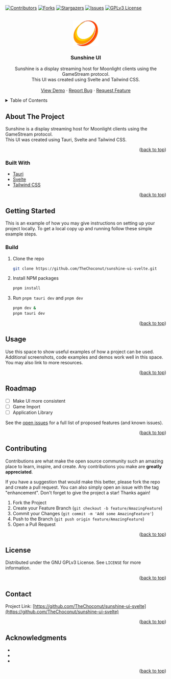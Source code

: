 <div id="top"></div>

<!-- PROJECT SHIELDS -->
[![Contributors][contributors-shield]][contributors-url]
[![Forks][forks-shield]][forks-url]
[![Stargazers][stars-shield]][stars-url]
[![Issues][issues-shield]][issues-url]
[![GPLv3 License][license-shield]][license-url]



<!-- PROJECT LOGO -->
<br />
<div align="center">
  <a href="https://github.com/TheChoconut/sunshine-ui-svelte">
    <img src="static/sunshine.png" alt="Logo" width="80" height="80">
  </a>

<h3 align="center">Sunshine UI</h3>

  <p align="center">
    Sunshine is a display streaming host for Moonlight clients using the GameStream protocol.<br>
    This UI was created using Svelte and Tailwind CSS.
    <br />
    <br />
    <a href="https://github.com/TheChoconut/sunshine-ui-svelte">View Demo</a>
    ·
    <a href="https://github.com/TheChoconut/sunshine-ui-svelte/issues">Report Bug</a>
    ·
    <a href="https://github.com/TheChoconut/sunshine-ui-svelte/issues">Request Feature</a>
  </p>
</div>



<!-- TABLE OF CONTENTS -->
<details>
  <summary>Table of Contents</summary>
  <ol>
    <li>
      <a href="#about-the-project">About The Project</a>
      <ul>
        <li><a href="#built-with">Built With</a></li>
      </ul>
    </li>
    <li>
      <a href="#getting-started">Getting Started</a>
      <ul>
        <li><a href="#prerequisites">Prerequisites</a></li>
        <li><a href="#installation">Installation</a></li>
      </ul>
    </li>
    <li><a href="#usage">Usage</a></li>
    <li><a href="#roadmap">Roadmap</a></li>
    <li><a href="#contributing">Contributing</a></li>
    <li><a href="#license">License</a></li>
    <li><a href="#contact">Contact</a></li>
    <li><a href="#acknowledgments">Acknowledgments</a></li>
  </ol>
</details>



<!-- ABOUT THE PROJECT -->
## About The Project

Sunshine is a display streaming host for Moonlight clients using the GameStream protocol.<br>
This UI was created using Tauri, Svelte and Tailwind CSS.

<p align="right">(<a href="#top">back to top</a>)</p>



### Built With

* [Tauri](https://nextjs.org/)
* [Svelte](https://svelte.dev/)
* [Tailwind CSS](https://tailwindcss.com)

<p align="right">(<a href="#top">back to top</a>)</p>



<!-- GETTING STARTED -->
## Getting Started

This is an example of how you may give instructions on setting up your project locally.
To get a local copy up and running follow these simple example steps.

### Build

1. Clone the repo
   ```sh
   git clone https://github.com/TheChoconut/sunshine-ui-svelte.git
   ```
2. Install NPM packages
   ```sh
   pnpm install
   ```
3. Run `pnpm tauri dev` and `pnpm dev`
   ```sh
   pnpm dev &
   pnpm tauri dev
   ```

<p align="right">(<a href="#top">back to top</a>)</p>



<!-- USAGE EXAMPLES -->
## Usage

Use this space to show useful examples of how a project can be used. Additional screenshots, code examples and demos work well in this space. You may also link to more resources.

<p align="right">(<a href="#top">back to top</a>)</p>



<!-- ROADMAP -->
## Roadmap

- [ ] Make UI more consistent
- [ ] Game Import
- [ ] Application Library

See the [open issues](https://github.com/TheChoconut/sunshine-ui-svelte/issues) for a full list of proposed features (and known issues).

<p align="right">(<a href="#top">back to top</a>)</p>



<!-- CONTRIBUTING -->
## Contributing

Contributions are what make the open source community such an amazing place to learn, inspire, and create. Any contributions you make are **greatly appreciated**.

If you have a suggestion that would make this better, please fork the repo and create a pull request. You can also simply open an issue with the tag "enhancement".
Don't forget to give the project a star! Thanks again!

1. Fork the Project
2. Create your Feature Branch (`git checkout -b feature/AmazingFeature`)
3. Commit your Changes (`git commit -m 'Add some AmazingFeature'`)
4. Push to the Branch (`git push origin feature/AmazingFeature`)
5. Open a Pull Request

<p align="right">(<a href="#top">back to top</a>)</p>



<!-- LICENSE -->
## License

Distributed under the GNU GPLv3 License. See `LICENSE` for more information.

<p align="right">(<a href="#top">back to top</a>)</p>



<!-- CONTACT -->
## Contact

Project Link: [https://github.com/TheChoconut/sunshine-ui-svelte](https://github.com/TheChoconut/sunshine-ui-svelte)

<p align="right">(<a href="#top">back to top</a>)</p>



<!-- ACKNOWLEDGMENTS -->
## Acknowledgments

* []()
* []()
* []()

<p align="right">(<a href="#top">back to top</a>)</p>



<!-- MARKDOWN LINKS & IMAGES -->
<!-- https://www.markdownguide.org/basic-syntax/#reference-style-links -->
[contributors-shield]: https://img.shields.io/github/contributors/TheChoconut/sunshine-ui-svelte.svg?style=for-the-badge
[contributors-url]: https://github.com/TheChoconut/sunshine-ui-svelte/graphs/contributors
[forks-shield]: https://img.shields.io/github/forks/TheChoconut/sunshine-ui-svelte.svg?style=for-the-badge
[forks-url]: https://github.com/TheChoconut/sunshine-ui-svelte/network/members
[stars-shield]: https://img.shields.io/github/stars/TheChoconut/sunshine-ui-svelte.svg?style=for-the-badge
[stars-url]: https://github.com/TheChoconut/sunshine-ui-svelte/stargazers
[issues-shield]: https://img.shields.io/github/issues/TheChoconut/sunshine-ui-svelte.svg?style=for-the-badge
[issues-url]: https://github.com/TheChoconut/sunshine-ui-svelte/issues
[license-shield]: https://img.shields.io/github/license/TheChoconut/sunshine-ui-svelte.svg?style=for-the-badge
[license-url]: https://github.com/TheChoconut/sunshine-ui-svelte/blob/master/LICENSE
